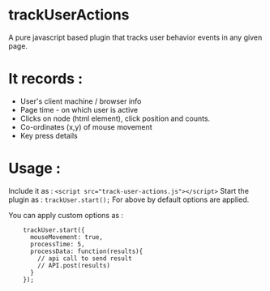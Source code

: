 # trackUserActions
A pure javascript based plugin that tracks user behavior  events in any given page.

# It records :
* User's client machine / browser info
* Page time - on which user is active
* Clicks on node (html element), click position and counts.
* Co-ordinates (x,y) of mouse movement
* Key press details

# Usage : 
Include it as :
  ``` <script src="track-user-actions.js"></script> ```
Start the plugin as : 
  ``` trackUser.start(); ```
For above by default options are applied.

You can apply custom options as :
```
	trackUser.start({
	  mouseMovement: true,
	  processTime: 5,
	  processData: function(results){
	  	// api call to send result
	  	// API.post(results)
	  }
	});
```